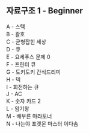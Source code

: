 ## 자료구조 1 - Beginner

A - 스택 <br>
B - 괄호 <br>
C - 균형잡힌 세상 <br>
D - 큐 <br>
E - 요세푸스 문제 0 <br>
F - 프린터 큐 <br>
G - 도키도키 간식드리미 <br>
H - 덱 <br>
I - 회전하는 큐 <br>
J - AC <br>
K - 숫자 카드 2 <br>
L - 암기왕 <br>
M - 배부른 마라토너 <br> 
N - 나는야 포켓몬 마스터 이다솜 <br>
